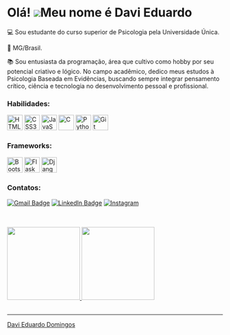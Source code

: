 Olá! ![](https://user-images.githubusercontent.com/18350557/176309783-0785949b-9127-417c-8b55-ab5a4333674e.gif)Meu nome é Davi Eduardo
====================================================================================================================================

:computer: Sou estudante do curso superior de Psicologia pela Universidade Única.

:house_with_garden: MG/Brasil.

:books: Sou entusiasta da programação, área que cultivo como hobby por seu potencial criativo e lógico. No campo acadêmico, dedico meus estudos à Psicologia Baseada em Evidências, buscando sempre integrar pensamento crítico, ciência e tecnologia no desenvolvimento pessoal e profissional.

### Habilidades:

<a href="https://developer.mozilla.org/en-US/docs/Glossary/HTML5" target="_blank" rel="noreferrer"><img src="https://raw.githubusercontent.com/danielcranney/readme-generator/main/public/icons/skills/html5-colored.svg" width="36" height="36" alt="HTML5" /></a>
<a href="https://www.w3.org/TR/CSS/#css" target="_blank" rel="noreferrer"><img src="https://raw.githubusercontent.com/danielcranney/readme-generator/main/public/icons/skills/css3-colored.svg" width="36" height="36" alt="CSS3" /></a>
<a href="https://developer.mozilla.org/en-US/docs/Web/JavaScript" target="_blank" rel="noreferrer"><img src="https://raw.githubusercontent.com/danielcranney/readme-generator/main/public/icons/skills/javascript-colored.svg" width="36" height="36" alt="JavaScript" /></a>
<a href="https://docs.microsoft.com/en-us/cpp/?view=msvc-170" target="_blank" rel="noreferrer"><img src="https://raw.githubusercontent.com/danielcranney/readme-generator/main/public/icons/skills/c-colored.svg" width="36" height="36" alt="C" /></a>
<a href="https://www.python.org/" target="_blank" rel="noreferrer"><img src="https://raw.githubusercontent.com/danielcranney/readme-generator/main/public/icons/skills/python-colored.svg" width="36" height="36" alt="Python" /></a>
<a href="https://git-scm.com/" target="_blank" rel="noreferrer"><img src="https://raw.githubusercontent.com/danielcranney/readme-generator/main/public/icons/skills/git-colored.svg" width="36" height="36" alt="Git" /></a>

### Frameworks:

<a href="https://getbootstrap.com/" target="_blank" rel="noreferrer"><img src="https://raw.githubusercontent.com/danielcranney/readme-generator/main/public/icons/skills/bootstrap-colored.svg" width="36" height="36" alt="Bootstrap" /></a>
<a href="https://flask.palletsprojects.com/en/2.0.x/" target="_blank" rel="noreferrer"><img src="https://raw.githubusercontent.com/danielcranney/readme-generator/main/public/icons/skills/flask-colored.svg" width="36" height="36" alt="Flask" /></a>
<a href="https://www.djangoproject.com/" target="_blank" rel="noreferrer"><img src="https://raw.githubusercontent.com/danielcranney/readme-generator/main/public/icons/skills/django-colored.svg" width="36" height="36" alt="Django" /></a>

### Contatos:

[![Gmail Badge](https://img.shields.io/badge/Gmail-D14836?style=for-the-badge&logo=gmail&logoColor=white)](https://davidomingoseduardo@gmail.com)
[![LinkedIn Badge](https://img.shields.io/badge/LinkedIn-0077B5?style=for-the-badge&logo=linkedin&logoColor=white)](https://www.linkedin.com/in/davieduardodomingos
)
[![Instagram](https://img.shields.io/badge/Instagram-%23E4405F.svg?style=for-the-badge&logo=Instagram&logoColor=white)](https://www.instagram.com/davie.dd/)



<div>
 <br><br>
  <a href="https://github.com/DaviEduardoDev">
  <img height="170em" src="https://github-readme-stats.vercel.app/api?username=DaviEduardoDev&show_icons=true&theme=highcontrast&include_all_commits=true&count_private=true"/>
  
  <img height="170em" src="https://github-readme-stats.vercel.app/api/top-langs/?username=DaviEduardoDev&layout=compact&langs_count=7&theme=highcontrast"/>
</div>
<br>
<p align="left">

----------------------------------------------------------------------------------

Davi Eduardo Domingos
